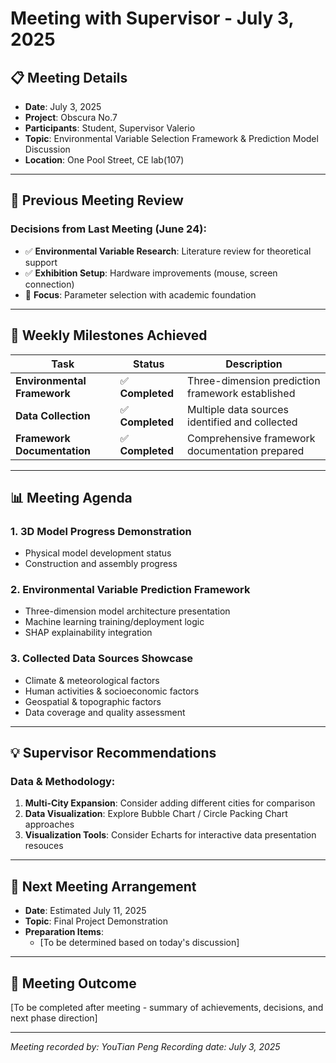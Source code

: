 # Meeting with Supervisor - July 3, 2025

## 📋 Meeting Details
- **Date**: July 3, 2025  
- **Project**: Obscura No.7
- **Participants**: Student, Supervisor Valerio
- **Topic**: Environmental Variable Selection Framework & Prediction Model Discussion
- **Location**: One Pool Street, CE lab(107)

---

## 🔄 Previous Meeting Review

### **Decisions from Last Meeting (June 24)**:
- ✅ **Environmental Variable Research**: Literature review for theoretical support
- ✅ **Exhibition Setup**: Hardware improvements (mouse, screen connection)
- 🎯 **Focus**: Parameter selection with academic foundation

---

## 🚀 Weekly Milestones Achieved

| Task | Status | Description |
|------|--------|-------------|
| **Environmental Framework** | ✅ **Completed** | Three-dimension prediction framework established |
| **Data Collection** | ✅ **Completed** | Multiple data sources identified and collected |
| **Framework Documentation** | ✅ **Completed** | Comprehensive framework documentation prepared |

---

## 📊 Meeting Agenda

### **1. 3D Model Progress Demonstration**
- Physical model development status
- Construction and assembly progress

### **2. Environmental Variable Prediction Framework**
- Three-dimension model architecture presentation
- Machine learning training/deployment logic
- SHAP explainability integration

### **3. Collected Data Sources Showcase**
- Climate & meteorological factors
- Human activities & socioeconomic factors  
- Geospatial & topographic factors
- Data coverage and quality assessment

---

## 💡 **Supervisor Recommendations**

### **Data & Methodology**:
1. **Multi-City Expansion**: Consider adding different cities for comparison
2. **Data Visualization**: Explore Bubble Chart / Circle Packing Chart approaches  
3. **Visualization Tools**: Consider Echarts for interactive data presentation resouces

---

## 📅 **Next Meeting Arrangement**

- **Date**: Estimated July 11, 2025
- **Topic**: Final Project Demonstration
- **Preparation Items**: 
  - [To be determined based on today's discussion]

---

## 📝 **Meeting Outcome**

[To be completed after meeting - summary of achievements, decisions, and next phase direction]

---

*Meeting recorded by: YouTian Peng*
*Recording date: July 3, 2025* 